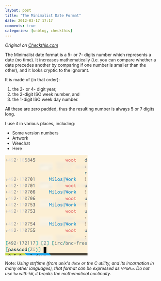 ```yaml
---
layout: post
title: "The Minimalist Date Format"
date: 2012-03-17 17:17
comments: true
categories: [unblog, checkthis]
---
```


_Original on [Checkthis.com](http://checkthis.com/7qf4)_

The Minimalist date format is a 5- or 7- digits number which represents a date (no time).
It increases mathematically (i.e. you can compare whether a date precedes another by
comparing if one number is smaller than the other), and it looks cryptic to the ignorant.

It is made of (in that order):

1. the 2- or 4- digit year,
2. the 2-digit ISO week number, and
3. the 1-digit ISO week day number. 

All these are zero padded, thus the resulting number is always 5 or 7 digits long.

I use it in various places, including:

 - Some version numbers
 - Artwork
 - Weechat
 - Here

![Weechat date/time](/images/blog/h3Ml1.png)

Note: *Using strftime (from unix's `date` or the C utility, and its incarnation in many other languages), that format
can be expressed as `%Y%W%u`. Do not use `%w` with `%W`, it breaks the mathematical continuity.*